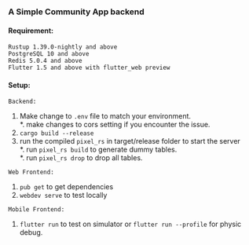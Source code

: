 ### **A Simple Community App backend**

#### Requirement:
`Rustup 1.39.0-nightly and above`<br>
`PostgreSQL 10 and above`<br>
`Redis 5.0.4 and above`<br>
`Flutter 1.5 and above with flutter_web preview`<br>

#### Setup:
`Backend:`<br>
1. Make change to `.env` file to match your environment.<br>
*. make changes to cors setting if you encounter the issue.
2. `cargo build --release`<br>
3. run the compiled `pixel_rs` in target/release folder to start the server<br>
*. run `pixel_rs build` to generate dummy tables.<br>
*. run `pixel_rs drop` to drop all tables.
    
`Web Frontend:`<br>
1. `pub get` to get dependencies
2. `webdev serve` to test locally

`Mobile Frontend:`<br>
1. `flutter run` to test on simulator or `flutter run --profile` for physic debug.
